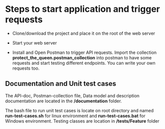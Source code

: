 # Steps to start application and trigger requests

- Clone/download the project and place it on the root of the web server

- Start your web server

- Install and Open Postman to trigger API requests. Import the collection **protect_the_queen.postman_collection** into postman to have some requests and start testing different endpoints. You can write your own requests too.


## Documentation and Unit test cases

The API-doc, Postman-collection file, Data model and description documentation are located in the **/documentation** folder.

The bash file to run unit test cases is locate on root directory and named **run-test-cases.sh** for linux environment and **run-test-cases.bat** for Windows environment. Testing classes are location in **/tests/Feature** folder

